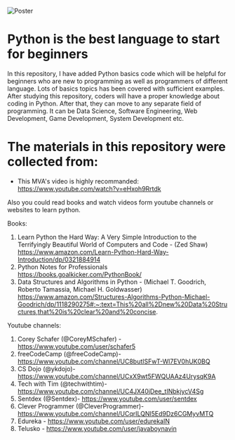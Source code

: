 ![Poster](https://github.com/ahammadshawki8/Python-Basics/blob/master/basics.jpg)
# Python is the best language to start for beginners

In this repository, I have added Python basics code which will be helpful for beginners who are new to programming as well as programmers of different language. 
Lots of basics topics has been covered with sufficient examples. After studying this repository, coders will have a proper knowledge about coding in Python. 
After that, they can move to any separate field of programming. It can be Data Science, Software Engineering, Web Development, Game Development, System Development etc.


# The materials in this repository were collected from:

* This MVA's video is highly recommanded:
https://www.youtube.com/watch?v=eHxoh9Rrtdk

Also you could read books and watch videos form youtube channels or websites to learn python.

Books:  
1. Learn Python the Hard Way: A Very Simple Introduction to the Terrifyingly Beautiful World of Computers and Code - (Zed Shaw)
https://www.amazon.com/Learn-Python-Hard-Way-Introduction/dp/0321884914
2. Python Notes for Professionals
https://books.goalkicker.com/PythonBook/
3. Data Structures and Algorithms in Python - (Michael T. Goodrich, Roberto Tamassia, Michael H. Goldwasser)
https://www.amazon.com/Structures-Algorithms-Python-Michael-Goodrich/dp/1118290275#:~:text=This%20all%2Dnew%20Data%20Structures,that%20is%20clear%20and%20concise.
  
  
Youtube channels: 
1. Corey Schafer (@CoreyMSchafer) - https://www.youtube.com/user/schafer5 
2. freeCodeCamp (@freeCodeCamp)- https://www.youtube.com/channel/UC8butISFwT-Wl7EV0hUK0BQ
3. CS Dojo (@ykdojo)- https://www.youtube.com/channel/UCxX9wt5FWQUAAz4UrysqK9A
4. Tech with Tim (@techwithtim)- https://www.youtube.com/channel/UC4JX40jDee_tINbkjycV4Sg
5. Sentdex (@Sentdex)- https://www.youtube.com/user/sentdex
6. Clever Programmer (@CleverProgrammer)- https://www.youtube.com/channel/UCqrILQNl5Ed9Dz6CGMyvMTQ
7. Edureka - https://www.youtube.com/user/edurekaIN
8. Telusko - https://www.youtube.com/user/javaboynavin
